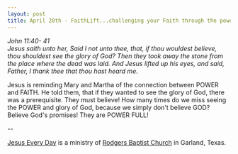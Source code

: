```yaml
---
layout: post
title: April 20th - FaithLift...challenging your Faith through the power of
---
```


_John 11:40- 41  
Jesus saith unto her, Said I not unto thee, that, if thou wouldest
believe, thou shouldest see the glory of God? Then they took away the
stone from the place where the dead was laid. And Jesus lifted up his
eyes, and said, Father, I thank thee that thou hast heard me._

Jesus is reminding Mary and Martha of the connection between POWER
and FAITH. He told them, that if they wanted to see the glory of God,
there was a prerequisite. They must believe! How many times do we miss
seeing the POWER and glory of God, because we simply don't believe
GOD? Believe God's promises! They are POWER FULL!

 --

<a href=http://jesuseveryday.net>Jesus Every Day</a> is a ministry of <a href=http://rodgersbaptist.net>Rodgers Baptist Church</a> in Garland, Texas.
